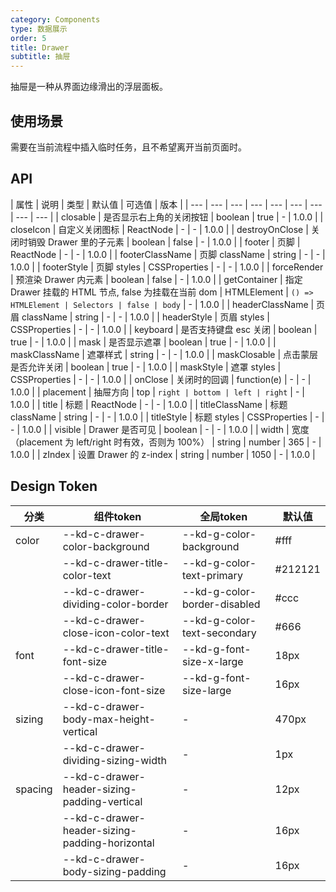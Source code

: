 ```yaml
---
category: Components
type: 数据展示
order: 5
title: Drawer
subtitle: 抽屉
---
```


抽屉是一种从界面边缘滑出的浮层面板。

## 使用场景

需要在当前流程中插入临时任务，且不希望离开当前页面时。
## API

| 属性 | 说明 | 类型 | 默认值 | 可选值 | 版本 |
| --- | --- | --- | --- | --- | --- | --- | --- | --- |
| closable | 是否显示右上角的关闭按钮 | boolean | true | - | 1.0.0 |
| closeIcon | 自定义关闭图标 | ReactNode | - | - | 1.0.0 |
| destroyOnClose | 关闭时销毁 Drawer 里的子元素 | boolean | false | - | 1.0.0 |
| footer | 页脚 | ReactNode | - | - | 1.0.0 |
| footerClassName | 页脚 className | string | - | - | 1.0.0 |
| footerStyle | 页脚 styles | CSSProperties | - | - | 1.0.0 |
| forceRender | 预渲染 Drawer 内元素 | boolean | false | - | 1.0.0 |
| getContainer | 指定 Drawer 挂载的 HTML 节点, false 为挂载在当前 dom | HTMLElement | `() => HTMLElement | Selectors | false | body` | - | 1.0.0 |
| headerClassName | 页眉 className | string | - | - | 1.0.0 |
| headerStyle | 页眉 styles | CSSProperties | - | - | 1.0.0 |
| keyboard | 是否支持键盘 esc 关闭 | boolean | true | - | 1.0.0 |
| mask | 是否显示遮罩 | boolean | true | - | 1.0.0 |
| maskClassName | 遮罩样式 | string | - | - | 1.0.0 |
| maskClosable | 点击蒙层是否允许关闭 | boolean | true | - | 1.0.0 |
| maskStyle | 遮罩 styles | CSSProperties | - | - | 1.0.0 |
| onClose | 关闭时的回调 | function(e) | - | - | 1.0.0 |
| placement | 抽屉方向 | top | `right | bottom | left | right` | - | 1.0.0 |
| title | 标题 | ReactNode | - | - | 1.0.0 |
| titleClassName | 标题 className | string | - | - | 1.0.0 |
| titleStyle | 标题 styles | CSSProperties | - | - | 1.0.0 |
| visible | Drawer 是否可见 | boolean | - | - | 1.0.0 |
| width | 宽度（placement 为 left/right 时有效，否则为 100%） | string \| number | 365 | - | 1.0.0 |
| zIndex | 设置 Drawer 的 z-index | string \| number | 1050 | - | 1.0.0 |

## Design Token

| 分类 | 组件token | 全局token | 默认值 |
| --- | --- | --- | --- |
| color | --kd-c-drawer-color-background | --kd-g-color-background | #fff |
|  | --kd-c-drawer-title-color-text | --kd-g-color-text-primary | #212121 |
|  | --kd-c-drawer-dividing-color-border | --kd-g-color-border-disabled | #ccc |
|  | --kd-c-drawer-close-icon-color-text | --kd-g-color-text-secondary | #666 |
| font | --kd-c-drawer-title-font-size | --kd-g-font-size-x-large | 18px |
|  | --kd-c-drawer-close-icon-font-size | --kd-g-font-size-large | 16px |
| sizing | --kd-c-drawer-body-max-height-vertical | - | 470px |
|  | --kd-c-drawer-dividing-sizing-width | - | 1px |
| spacing | --kd-c-drawer-header-sizing-padding-vertical | - | 12px |
|  | --kd-c-drawer-header-sizing-padding-horizontal | - | 16px |
|  | --kd-c-drawer-body-sizing-padding | - | 16px |
